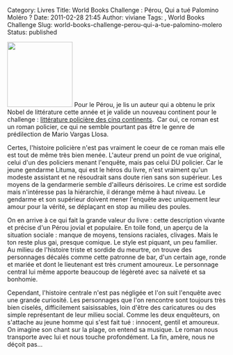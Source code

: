Category: Livres
Title: World Books Challenge : Pérou, Qui a tué Palomino Moléro ?
Date: 2011-02-28 21:45
Author: viviane
Tags: , World Books Challenge
Slug: world-books-challenge-perou-qui-a-tue-palomino-molero
Status: published

<img class="alignleft size-thumbnail wp-image-1922" title="Qui a tué Palomino Molero ?" src="http://www.viviane-voyages.com/wp-content/uploads/2011/02/palomino_molero-150x150.jpg" alt="" width="150" height="150" /> Pour le Pérou, je lis un auteur qui a obtenu le prix Nobel de littérature cette année et je valide un nouveau continent pour le challenge : <a href="http://defi5continents.over-blog.com/">littérature policière des cinq continents</a>.  Car oui, ce roman est un roman policier, ce qui ne semble pourtant pas être le genre de prédilection de Mario Vargas Llosa.

Certes, l'histoire policière n'est pas vraiment le coeur de ce roman mais elle est tout de même très bien menée. L'auteur prend un point de vue original, celui d'un des policiers menant l'enquête, mais pas celui DU policier. Car le jeune gendarme Lituma, qui est le héros du livre, n'est vraiment qu'un modeste assistant et ne résoudrait sans doute rien sans son supérieur. Les moyens de la gendarmerie semble d'ailleurs dérisoires. Le crime est sordide mais n'intéresse pas la hiérarchie, il dérange même à haut niveau. Le gendarme et son supérieur doivent mener l'enquête avec uniquement leur amour pour la vérité, se déplaçant en stop au milieu des poules.

On en arrive à ce qui fait la grande valeur du livre : cette description vivante et précise d'un Pérou jovial et populaire. En toile fond, un aperçu de la situation sociale : manque de moyens, tensions raciales, clivages. Mais le ton reste plus gai, presque comique. Le style est piquant, un peu familier. Au milieu de l'histoire triste et sordide du meurtre, on trouve des personnages décalés comme cette patronne de bar, d'un certain age, ronde et mariée et dont le lieutenant est très crument amoureux. Le personnage central lui même apporte beaucoup de légèreté avec sa naïveté et sa bonhomie.

Cependant, l'histoire centrale n'est pas négligée et l'on suit l'enquête avec une grande curiosité. Les personnages que l'on rencontre sont toujours très bien ciselés, difficilement saisissables, loin d'être des caricatures ou des simple représentant de leur milieu social. Comme les deux enquêteurs, on s'attache au jeune homme qui s'est fait tué : innocent, gentil et amoureux. On imagine son chant sur la plage, on entend sa musique. Le roman nous transporte avec lui et nous touche profondément. La fin, amère, nous ne déçoit pas...